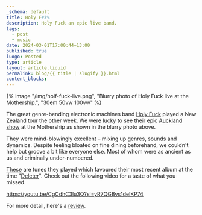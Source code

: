 ```yaml
---
_schema: default
title: Holy F#$%
description: Holy Fuck an epic live band.
tags:
  - post
  - music
date: 2024-03-01T17:00:44+13:00
published: true
luogo: Posted
type: article
layout: article.liquid
permalink: blog/{{ title | slugify }}.html
content_blocks:
---
```

{% image "/img/holf-fuck-live.png", "Blurry photo of Holy Fuck live at the Mothership.", "30em 50vw 100vw" %}

The great genre-bending electronic machines band <a href="https://www.holyfuckmusic.com/" title="Homepage for Holy Fuck" target="_blank" rel="noopener">Holy Fuck</a> played a New Zealand tour the other week. We were lucky to see their epic <a href="https://www.undertheradar.co.nz/news/21097/Holy-Fuck-Touring-New-Zealand-In-February.utr" title="Click to read about their NZ tour." target="_blank" rel="noopener">Auckland show</a> at the Mothership as shown in the blurry photo above.

They were mind-blowingly excellent –&nbsp;mixing up genres, sounds and dynamics. Despite feeling bloated on fine dining beforehand, we couldn't help but groove a bit like everyone else. Most of whom were as ancient as us and criminally under-numbered.

<a href="https://www.setlist.fm/setlist/holy-fuck/2024/the-mothership-auckland-new-zealand-2bad942e.html" title="Set list for Holy Fuck at the Mothership." target="_blank" rel="noopener">These</a> are tunes they played which favoured their most recent album at the time "<a href="https://holyfuck.bandcamp.com/album/deleter" title="Grab Deleter from their Bandcamp" target="_blank" rel="noopener">Deleter</a>". Check out the following video for a taste of what you missed.

https://youtu.be/CgCdhC3lu3Q?si=yR7QGBvs1delKP74

For more detail, here's a <a href="https://13thfloor.co.nz/holy-fuck-the-mothership-february-16-2024/" title="Review of Holy Fuck by the 13th Floor." target="_blank" rel="noopener">review</a>.